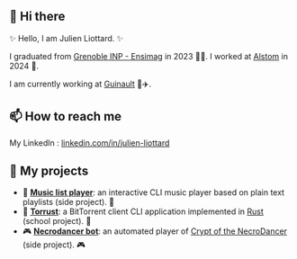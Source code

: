 ## 👋 Hi there
✨ Hello, I am Julien Liottard. ✨ 

I graduated from [Grenoble INP - Ensimag](https://ensimag.grenoble-inp.fr/en) in 2023 👨‍🎓. I worked at [Alstom](https://www.alstom.com/) in 2024 🚆. 

I am currently working at [Guinault](https://www.guinault.com/en/) 🔌✈️. 

## 📫 How to reach me
My LinkedIn : [linkedin.com/in/julien-liottard](https://www.linkedin.com/in/julien-liottard/)  

## 🔭 My projects
- 🎵  **[Music list player](https://github.com/jliottard/music-list-player)**: an interactive CLI music player based on plain text playlists (side project). 🎵  
- 📩  **[Torrust](https://github.com/BitTorrust/torrust)**: a BitTorrent client CLI application implemented in [Rust](https://www.rust-lang.org) (school project). 📩  
- 🎮 **[Necrodancer bot](https://github.com/jliottard/necrodancer-bot)**: an automated player of [Crypt of the NecroDancer](https://braceyourselfgames.com/crypt-of-the-necrodancer/) (side project). 🎮
